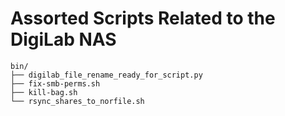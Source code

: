 # Assorted Scripts Related to the DigiLab NAS


```
bin/
├── digilab_file_rename_ready_for_script.py
├── fix-smb-perms.sh
├── kill-bag.sh
└── rsync_shares_to_norfile.sh
```

